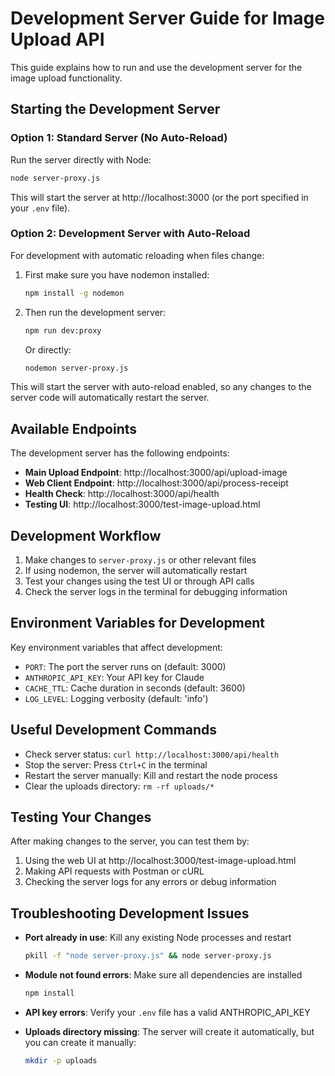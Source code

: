 # Development Server Guide for Image Upload API

This guide explains how to run and use the development server for the image upload functionality.

## Starting the Development Server

### Option 1: Standard Server (No Auto-Reload)

Run the server directly with Node:

```bash
node server-proxy.js
```

This will start the server at http://localhost:3000 (or the port specified in your `.env` file).

### Option 2: Development Server with Auto-Reload

For development with automatic reloading when files change:

1. First make sure you have nodemon installed:
   ```bash
   npm install -g nodemon
   ```

2. Then run the development server:
   ```bash
   npm run dev:proxy
   ```
   
   Or directly:
   ```bash
   nodemon server-proxy.js
   ```

This will start the server with auto-reload enabled, so any changes to the server code will automatically restart the server.

## Available Endpoints

The development server has the following endpoints:

- **Main Upload Endpoint**: http://localhost:3000/api/upload-image
- **Web Client Endpoint**: http://localhost:3000/api/process-receipt
- **Health Check**: http://localhost:3000/api/health
- **Testing UI**: http://localhost:3000/test-image-upload.html

## Development Workflow

1. Make changes to `server-proxy.js` or other relevant files
2. If using nodemon, the server will automatically restart
3. Test your changes using the test UI or through API calls
4. Check the server logs in the terminal for debugging information

## Environment Variables for Development

Key environment variables that affect development:

- `PORT`: The port the server runs on (default: 3000)
- `ANTHROPIC_API_KEY`: Your API key for Claude
- `CACHE_TTL`: Cache duration in seconds (default: 3600)
- `LOG_LEVEL`: Logging verbosity (default: 'info')

## Useful Development Commands

- Check server status: `curl http://localhost:3000/api/health`
- Stop the server: Press `Ctrl+C` in the terminal
- Restart the server manually: Kill and restart the node process
- Clear the uploads directory: `rm -rf uploads/*`

## Testing Your Changes

After making changes to the server, you can test them by:

1. Using the web UI at http://localhost:3000/test-image-upload.html
2. Making API requests with Postman or cURL
3. Checking the server logs for any errors or debug information

## Troubleshooting Development Issues

- **Port already in use**: Kill any existing Node processes and restart
  ```bash
  pkill -f "node server-proxy.js" && node server-proxy.js
  ```

- **Module not found errors**: Make sure all dependencies are installed
  ```bash
  npm install
  ```

- **API key errors**: Verify your `.env` file has a valid ANTHROPIC_API_KEY

- **Uploads directory missing**: The server will create it automatically, but you can create it manually:
  ```bash
  mkdir -p uploads
  ```
